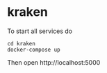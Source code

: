 # kraken

To start all services do

```console
cd kraken
docker-compose up
```

Then open http://localhost:5000
